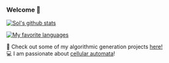 ### Welcome 🙂

[![Sol's github stats](https://github-readme-stats.vercel.app/api?username=solzilberman&theme=dracula)](https://github.com/anuraghazra/github-readme-stats)

[![My favorite languages](https://github-readme-stats.vercel.app/api/top-langs/?username=solzilberman&layout=compact&theme=dracula&show_icons=true)](https://github.com/anuraghazra/github-readme-stats)

:rocket: Check out some of my algorithmic generation projects [here!](https://solzilberman.github.io/Personal/) <br /> 
:computer: I am passionate about [cellular automata](https://solzilberman.github.io/reactGameofLife/)! <br />


<!--
**solzilberman/solzilberman** is a ✨ _special_ ✨ repository because its `README.md` (this file) appears on your GitHub profile.

Here are some ideas to get you started:

- 🔭 I’m currently working on ...
- 🌱 I’m currently learning ...
- 👯 I’m looking to collaborate on ...
- 🤔 I’m looking for help with ...
- 💬 Ask me about ...
- 📫 How to reach me: ...
- 😄 Pronouns: ...
- ⚡ Fun fact: ...
-->
